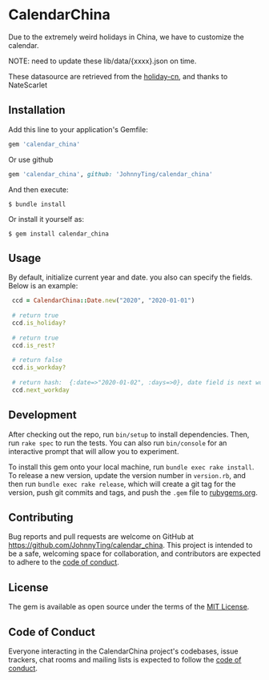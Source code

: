 # CalendarChina

Due to the extremely weird holidays in China, we have to customize the calendar.

NOTE: need to update these lib/data/{xxxx}.json on time.

These datasource are retrieved from the [holiday-cn](https://github.com/NateScarlet/holiday-cn), and thanks to NateScarlet

## Installation

Add this line to your application's Gemfile:

```ruby
gem 'calendar_china'
```

Or use github

```ruby
gem 'calendar_china', github: 'JohnnyTing/calendar_china'
```

And then execute:

    $ bundle install

Or install it yourself as:

    $ gem install calendar_china

## Usage

 By default, initialize current year and date. you also can specify the fields. Below is an example:
 ```ruby
  ccd = CalendarChina::Date.new("2020", "2020-01-01")
  
  # return true
  ccd.is_holiday?
  
  # return true
  ccd.is_rest?
  
  # return false
  ccd.is_workday?
  
  # return hash:  {:date=>"2020-01-02", :days=>0}, date field is next workday lasted, days field is via these days arrives next workday
  ccd.next_workday
 ```

## Development

After checking out the repo, run `bin/setup` to install dependencies. Then, run `rake spec` to run the tests. You can also run `bin/console` for an interactive prompt that will allow you to experiment.

To install this gem onto your local machine, run `bundle exec rake install`. To release a new version, update the version number in `version.rb`, and then run `bundle exec rake release`, which will create a git tag for the version, push git commits and tags, and push the `.gem` file to [rubygems.org](https://rubygems.org).

## Contributing

Bug reports and pull requests are welcome on GitHub at https://github.com/JohnnyTing/calendar_china. This project is intended to be a safe, welcoming space for collaboration, and contributors are expected to adhere to the [code of conduct](https://github.com/JohnnyTing/calendar_china/blob/master/CODE_OF_CONDUCT.md).


## License

The gem is available as open source under the terms of the [MIT License](https://opensource.org/licenses/MIT).

## Code of Conduct

Everyone interacting in the CalendarChina project's codebases, issue trackers, chat rooms and mailing lists is expected to follow the [code of conduct](https://github.com/JohnnyTing/calendar_china/blob/master/CODE_OF_CONDUCT.md).
